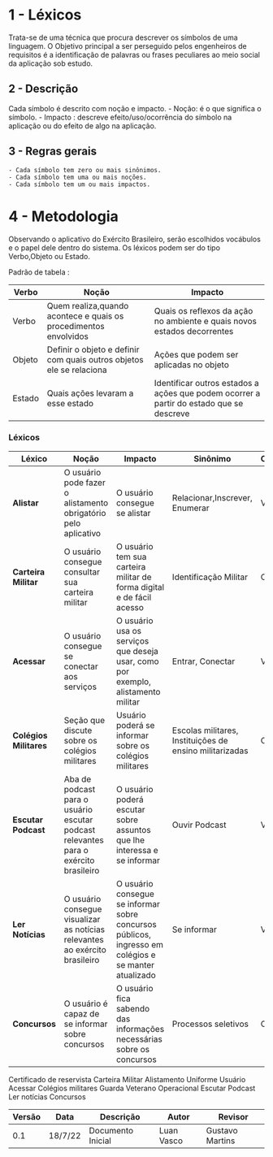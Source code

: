 # 1 - Léxicos

Trata-se de uma técnica que procura descrever os símbolos de uma linguagem.
O Objetivo principal a ser perseguido pelos engenheiros de requisitos é a identificação de palavras ou frases peculiares ao meio social da aplicação sob estudo.

## 2 - Descrição 

Cada símbolo é descrito com noção e impacto.
    - Noção: é o que significa o símbolo.
    - Impacto : descreve efeito/uso/ocorrência do símbolo na aplicação ou do efeito de algo na aplicação.

## 3 - Regras gerais

    - Cada símbolo tem zero ou mais sinônimos.
    - Cada símbolo tem uma ou mais noções.
    - Cada símbolo tem um ou mais impactos.

# 4 - Metodologia 

Observando o aplicativo do Exército Brasileiro, serão escolhidos vocábulos e o papel dele dentro do sistema. Os léxicos podem ser do tipo Verbo,Objeto ou Estado.

Padrão de tabela :

| Verbo | Noção | Impacto |
|-------|-------|---------|
| Verbo | Quem realiza,quando acontece e quais os procedimentos envolvidos | Quais os reflexos da ação no ambiente e quais novos estados decorrentes |
| Objeto | Definir o objeto e definir com quais outros objetos ele se relaciona | Ações que podem ser aplicadas no objeto |
| Estado | Quais ações levaram a esse estado | Identificar outros estados a ações que podem ocorrer a partir do estado que se descreve |

### Léxicos

| Léxico | Noção | Impacto | Sinônimo |Classificação |
|--------|-------|---------|----------|--------------|
| **Alistar** | O usuário pode fazer o alistamento obrigatório pelo aplicativo | O usuário consegue se alistar | Relacionar,Inscrever, Enumerar | Verbo |
| **Carteira Militar** | O usuário consegue consultar sua carteira militar | O usuário tem sua carteira militar de forma digital e de fácil acesso | Identificação Militar | Objeto |
|**Acessar** | O usuário consegue se conectar aos serviços | O usuário usa os serviços que deseja usar, como por exemplo, alistamento militar | Entrar, Conectar | Verbo |
| **Colégios Militares** | Seção que discute sobre os colégios militares | Usuário poderá se informar sobre os colégios militares | Escolas militares, Instituições de ensino militarizadas | Objeto | 
| **Escutar Podcast** | Aba de podcast para o usuário escutar podcast relevantes para o exército brasileiro | O usuário poderá escutar sobre assuntos que lhe interessa e se informar | Ouvir Podcast | Verbo |
| **Ler Notícias** | O usuário consegue visualizar as notícias relevantes ao exército brasileiro | O usuário consegue se informar sobre concursos públicos, ingresso em colégios e se manter atualizado | Se informar | Verbo |
| **Concursos** | O usuário é capaz de se informar sobre concursos | O usuário fica sabendo das informações necessárias sobre os concursos | Processos seletivos | Objeto |


Certificado de reservista
Carteira Militar
Alistamento
Uniforme 
Usuário
Acessar
Colégios militares
Guarda
Veterano
Operacional
Escutar Podcast
Ler notícias
Concursos


| Versão | Data | Descrição | Autor | Revisor |
|--------|------|-------|-----------| ------- |
| 0.1 | 18/7/22 | Documento Inicial | Luan Vasco| Gustavo Martins |
